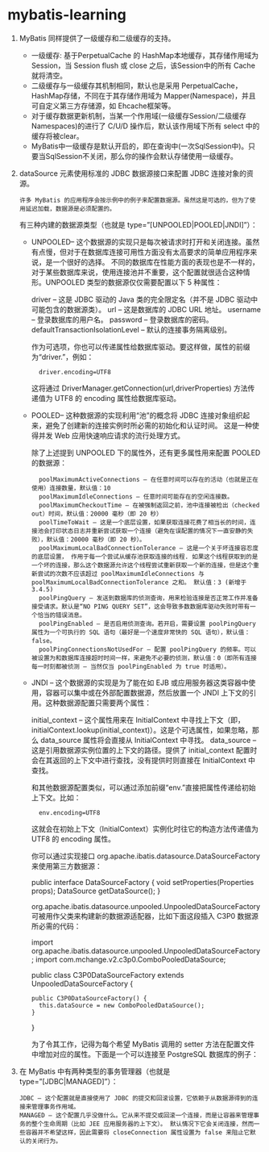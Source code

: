 # mybatis-learning
1. MyBatis 同样提供了一级缓存和二级缓存的支持。
    * 一级缓存: 基于PerpetualCache 的 HashMap本地缓存，其存储作用域为 Session，当 Session flush 或 close 之后，该Session中的所有 Cache 就将清空。
    * 二级缓存与一级缓存其机制相同，默认也是采用 PerpetualCache，HashMap存储，不同在于其存储作用域为 Mapper(Namespace)，并且可自定义第三方存储源，如 Ehcache框架等。
    * 对于缓存数据更新机制，当某一个作用域(一级缓存Session/二级缓存Namespaces)的进行了 C/U/D 操作后，默认该作用域下所有 select 中的缓存将被clear。
    * MyBatis中一级缓存是默认开启的，即在查询中(一次SqlSession中)。只要当SqlSession不关闭，那么你的操作会默认存储使用一级缓存。
2. dataSource 元素使用标准的 JDBC 数据源接口来配置 JDBC 连接对象的资源。
   
       许多 MyBatis 的应用程序会按示例中的例子来配置数据源。虽然这是可选的，但为了使用延迟加载，数据源是必须配置的。
   
   有三种内建的数据源类型（也就是 type=”[UNPOOLED|POOLED|JNDI]”）：
   
   * UNPOOLED– 这个数据源的实现只是每次被请求时打开和关闭连接。虽然有点慢，但对于在数据库连接可用性方面没有太高要求的简单应用程序来说，是一个很好的选择。 不同的数据库在性能方面的表现也是不一样的，对于某些数据库来说，使用连接池并不重要，这个配置就很适合这种情形。UNPOOLED 类型的数据源仅仅需要配置以下 5 种属性：
   
       driver – 这是 JDBC 驱动的 Java 类的完全限定名（并不是 JDBC 驱动中可能包含的数据源类）。
       url – 这是数据库的 JDBC URL 地址。
       username – 登录数据库的用户名。
       password – 登录数据库的密码。
       defaultTransactionIsolationLevel – 默认的连接事务隔离级别。
   
       作为可选项，你也可以传递属性给数据库驱动。要这样做，属性的前缀为“driver.”，例如：
       
           driver.encoding=UTF8
       
       这将通过 DriverManager.getConnection(url,driverProperties) 方法传递值为 UTF8 的 encoding 属性给数据库驱动。
   
   * POOLED– 这种数据源的实现利用“池”的概念将 JDBC 连接对象组织起来，避免了创建新的连接实例时所必需的初始化和认证时间。 这是一种使得并发 Web 应用快速响应请求的流行处理方式。
   
       除了上述提到 UNPOOLED 下的属性外，还有更多属性用来配置 POOLED 的数据源：
       
           poolMaximumActiveConnections – 在任意时间可以存在的活动（也就是正在使用）连接数量，默认值：10
           poolMaximumIdleConnections – 任意时间可能存在的空闲连接数。
           poolMaximumCheckoutTime – 在被强制返回之前，池中连接被检出（checked out）时间，默认值：20000 毫秒（即 20 秒）
           poolTimeToWait – 这是一个底层设置，如果获取连接花费了相当长的时间，连接池会打印状态日志并重新尝试获取一个连接（避免在误配置的情况下一直安静的失败），默认值：20000 毫秒（即 20 秒）。
           poolMaximumLocalBadConnectionTolerance – 这是一个关于坏连接容忍度的底层设置， 作用于每一个尝试从缓存池获取连接的线程. 如果这个线程获取到的是一个坏的连接，那么这个数据源允许这个线程尝试重新获取一个新的连接，但是这个重新尝试的次数不应该超过 poolMaximumIdleConnections 与 poolMaximumLocalBadConnectionTolerance 之和。 默认值：3 (新增于 3.4.5)
           poolPingQuery – 发送到数据库的侦测查询，用来检验连接是否正常工作并准备接受请求。默认是“NO PING QUERY SET”，这会导致多数数据库驱动失败时带有一个恰当的错误消息。
           poolPingEnabled – 是否启用侦测查询。若开启，需要设置 poolPingQuery 属性为一个可执行的 SQL 语句（最好是一个速度非常快的 SQL 语句），默认值：false。
           poolPingConnectionsNotUsedFor – 配置 poolPingQuery 的频率。可以被设置为和数据库连接超时时间一样，来避免不必要的侦测，默认值：0（即所有连接每一时刻都被侦测 — 当然仅当 poolPingEnabled 为 true 时适用）。
       
   * JNDI – 这个数据源的实现是为了能在如 EJB 或应用服务器这类容器中使用，容器可以集中或在外部配置数据源，然后放置一个 JNDI 上下文的引用。这种数据源配置只需要两个属性：
   
       initial_context – 这个属性用来在 InitialContext 中寻找上下文（即，initialContext.lookup(initial_context)）。这是个可选属性，如果忽略，那么 data_source 属性将会直接从 InitialContext 中寻找。
       data_source – 这是引用数据源实例位置的上下文的路径。提供了 initial_context 配置时会在其返回的上下文中进行查找，没有提供时则直接在 InitialContext 中查找。
       
       和其他数据源配置类似，可以通过添加前缀“env.”直接把属性传递给初始上下文。比如：
       
           env.encoding=UTF8
       
       这就会在初始上下文（InitialContext）实例化时往它的构造方法传递值为 UTF8 的 encoding 属性。
       
       你可以通过实现接口 org.apache.ibatis.datasource.DataSourceFactory 来使用第三方数据源：
       
       public interface DataSourceFactory {
         void setProperties(Properties props);
         DataSource getDataSource();
       }
       
       org.apache.ibatis.datasource.unpooled.UnpooledDataSourceFactory 可被用作父类来构建新的数据源适配器，比如下面这段插入 C3P0 数据源所必需的代码：
       
       import org.apache.ibatis.datasource.unpooled.UnpooledDataSourceFactory;
       import com.mchange.v2.c3p0.ComboPooledDataSource;
               
       public class C3P0DataSourceFactory extends UnpooledDataSourceFactory {
       
         public C3P0DataSourceFactory() {
           this.dataSource = new ComboPooledDataSource();
         }
       }
       
       为了令其工作，记得为每个希望 MyBatis 调用的 setter 方法在配置文件中增加对应的属性。下面是一个可以连接至 PostgreSQL 数据库的例子：
       
       <dataSource type="org.myproject.C3P0DataSourceFactory">
         <property name="driver" value="org.postgresql.Driver"/>
         <property name="url" value="jdbc:postgresql:mydb"/>
         <property name="username" value="postgres"/>
         <property name="password" value="root"/>
       </dataSource>

3. 在 MyBatis 中有两种类型的事务管理器（也就是 type=”[JDBC|MANAGED]”）：
   
       JDBC – 这个配置就是直接使用了 JDBC 的提交和回滚设置，它依赖于从数据源得到的连接来管理事务作用域。
       MANAGED – 这个配置几乎没做什么。它从来不提交或回滚一个连接，而是让容器来管理事务的整个生命周期（比如 JEE 应用服务器的上下文）。 默认情况下它会关闭连接，然而一些容器并不希望这样，因此需要将 closeConnection 属性设置为 false 来阻止它默认的关闭行为。
       
